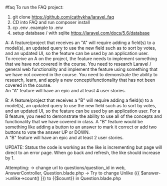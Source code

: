 #faq
To run the FAQ project:
1. git clone https://github.com/cathykha/laravel_faq
2. CD into FAQ and run composer install
3. cp .env .example to .env
4. setup database / with sqlite https://laravel.com/docs/5.6/database

A:  A feature/project that receives an "A" will require adding a field(s) 
to a model(s), an updated query to use the new field such as to sort by 
votes, and an updated UI, so the feature can be used by an application user.  
To receive an A on the project, the feature needs to implement something that
we have not covered in the course.  You need to research Laravel / general 
web functionality and implement the feature using something that we have not 
covered in the course.  You need to demonstrate the ability to research, learn, 
and apply a new concept/functionality that has not been covered in the course.  
An "A" feature will have an epic and at least 4 user stories.

B:  A feature/project that receives a "B" will require adding a field(s) to 
a model(s), an updated query to use the new field such as to sort by votes, and
an updated UI, so the feature can be used by an application user.  For a B feature, 
you need to demonstrate the ability to use all of the concepts and functionality 
that we have covered in class.  A "B" feature would be something like adding 
a button to an answer to mark it correct or add two buttons to vote the answer UP or DOWN.   
A "B" feature will have an epic and at least 2 user stories.

UPDATE: Status the code is working as the like is incrementing but page will direct to an error page.
When go back and refresh, the like should increase by 1.

Attempting:
-> change url to questions/question_id in web, AnswerController, Question.blade.php
-> Try to change Unlike ({{ $answer->unlike->count() }})  to {{$count}} in Question.blade.php

